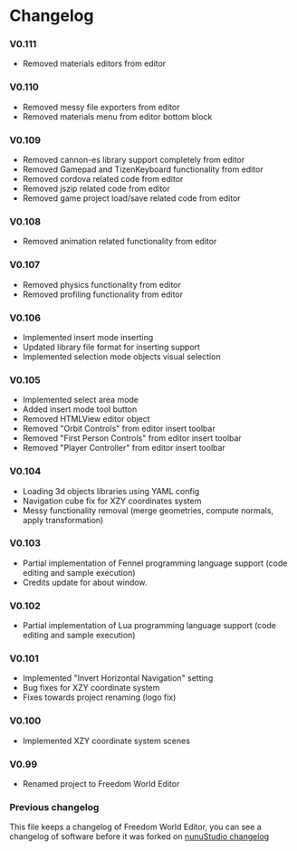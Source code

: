# Changelog

### V0.111

- Removed materials editors from editor

### V0.110

- Removed messy file exporters from editor
- Removed materials menu from editor bottom block

### V0.109

- Removed cannon-es library support completely from editor
- Removed Gamepad and TizenKeyboard functionality from editor
- Removed cordova related code from editor
- Removed jszip related code from editor
- Removed game project load/save related code from editor

### V0.108

- Removed animation related functionality from editor

### V0.107

- Removed physics functionality from editor
- Removed profiling functionality from editor

### V0.106

- Implemented insert mode inserting
- Updated library file format for inserting support
- Implemented selection mode objects visual selection

### V0.105

- Implemented select area mode
- Added insert mode tool button
- Removed HTMLView editor object
- Removed "Orbit Controls" from editor insert toolbar
- Removed "First Person Controls" from editor insert toolbar
- Removed "Player Controller" from editor insert toolbar

### V0.104

- Loading 3d objects libraries using YAML config
- Navigation cube fix for XZY coordinates system
- Messy functionality removal (merge geometries, compute normals, apply transformation)

### V0.103

- Partial implementation of Fennel programming language support (code editing and sample execution)
- Credits update for about window.

### V0.102

- Partial implementation of Lua programming language support (code editing and sample execution)

### V0.101

- Implemented "Invert Horizontal Navigation" setting
- Bug fixes for XZY coordinate system
- Fixes towards project renaming (logo fix)

### V0.100

- Implemented XZY coordinate system scenes

### V0.99

- Renamed project to Freedom World Editor

### Previous changelog

This file keeps a changelog of Freedom World Editor, you can see a changelog of software before it was forked on [nunuStudio changelog](https://github.com/tentone/nunuStudio/blob/master/CHANGELOG.md)
